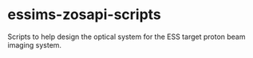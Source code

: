 # essims-zosapi-scripts
Scripts to help design the optical system for the ESS target proton beam imaging system.
